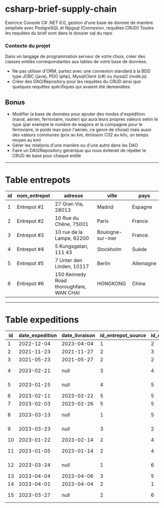 # csharp-brief-supply-chain
 Exercice Console C# .NET 6.0, gestion d'une base de donnée de manière simpliste avec PostgreSQL et Npgsql (Connexion, requêtes CRUD)
 Toutes les requêtes du brief sont dans le dossier sql du repo
 
### Contexte du projet
Dans un langage de programmation serveur de votre choix, créer des classes entités correspondantes aux tables de votre base de données.
* Ne pas utiliser d'ORM, partez avec une connexion standard à la BDD type JDBC (java), PDO (php), MysqlClient (c#) ou mysql2 (node.js)
* Créer des DAO/Repository pour les requêtes du CRUD ainsi que quelques requêtes spécifiques qui avaient été demandées
## Bonus
* Modifier la base de données pour ajouter des modes d'expédition (naval, aérien, ferroviaire, routier) qui aura leurs propres valeurs selon le type (par exemple le nombre de wagons et la compagnie pour le ferroviaire, le poids max pour l'aérien, ce genre de chose) mais aussi des valeurs communes (prix au km, émission C02 au kilo, un temps moyen au km)
* Gérer les relations d'une manière ou d'une autre dans les DAO
* Faire un DAO/Repository générique qui nous éviterait de répéter le  CRUD de base pour chaque entité
----------
# Table entrepots
| id | nom_entrepot | adresse | ville | pays |
| -------- | -------- | -------- | -------- | -------- |
| 1 | Entrepot #1 | 27 Gran Via, 28013 | Madrid | Espagne
| 2 | Entrepot #2 | 10 Rue du Chêne, 75001 | Paris | France
| 3 | Entrepot #3 | 10 rue de la Lampe, 62200 | Boulogne-sur-mer | France
| 4 | Entrepot #4 | 5 Kungsgatan, 111 43 | Stockholm | Suède
| 5 | Entrepot #5 | 7 Unter den Linden, 10117 | Berlin | Allemagne
| 6 | Entrepot #6 | 150 Kennedy Road thoroughfare, WAN CHAI | HONGKONG | Chine
----------
# Table expeditions
| id | date_expedition | date_livraison | id_entrepot_source | id_entrepot_destination | poids | statut | date_livraison_prevu |
| -------- | -------- | -------- | -------- | -------- | -------- | -------- | -------- |
| 1 | 2022-12-04 | 2023-04-04 | 1 | 2 | 152.475 | livrée | 2023-01-25 |
| 2 | 2021-11-23 | 2021-11-27 | 2 | 3 | 52.475 | livrée | 2021-11-26 |
| 3 | 2021-05-23 | 2021-05-27 | 2 | 2 | 02.475 | livrée | 2021-05-23 |
| 4 | 2023-02-21 | null | 3 | 4 | 07.275 | en transit | 2023-03-21 |
| 5 | 2023-01-15 | null | 4 | 5 | 00.875 | en transit | 2023-02-15 |
| 6 | 2023-02-11 | 2023-02-22 | 5 | 5 | 00.942 | livrée | 2023-02-28 |
| 7 | 2023-02-03 | 2023-02-26 | 5 | 5 | 01.942 | livrée | 2023-05-12 |
| 8 | 2023-03-13 | null | 1 | 5 | 03.942 | en transit | 2023-03-29 |
| 9 | 2023-03-23 | null | 3 | 2 | 04.821 | en transit | 2023-01-26 |
| 10 | 2023-01-22 | 2023-02-14 | 2 | 4 | 94.121 | livrée | 2023-01-26 |
| 11 | 2023-01-05 | 2023-01-14 | 2 | 4 | 194.121 | en transit | 2023-01-17 |
| 12 | 2023-03-24 | null | 1 | 6 | 347.541 | en transit | 2023-04-17 |
| 13 | 2023-04-04 | 2023-04-06 | 3 | 5 | 600.000 | livrée | 2023-04-05 |
| 14 | 2023-04-01 | 2023-04-04 | 2 | 1 | 450.000 | livrée | 2023-04-04 |
| 15 | 2023-03-27 | null | 2 | 6 | 1650.250 | en transit | 2023-05-24 |